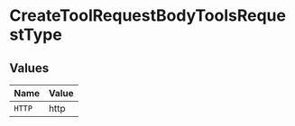 # CreateToolRequestBodyToolsRequestType


## Values

| Name   | Value  |
| ------ | ------ |
| `HTTP` | http   |